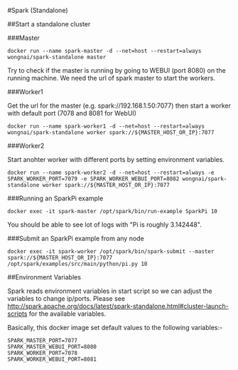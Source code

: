 #Spark (Standalone)

##Start a standalone cluster

###Master
	
	docker run --name spark-master -d --net=host --restart=always wongnai/spark-standalone master

Try to check if the master is running by going to WEBUI (port 8080) on the running machine. We need the url of spark master to start the workers.

###Worker1 
	
Get the url for the master (e.g. spark://192.168.1.50:7077) then start a worker with default port (7078 and 8081 for WebUI)  	

	docker run --name spark-worker1 -d --net=host --restart=always wongnai/spark-standalone worker spark://${MASTER_HOST_OR_IP}:7077

###Worker2

Start anohter worker with different ports by setting environment variables.

	docker run --name spark-worker2 -d --net=host --restart=always -e SPARK_WORKER_PORT=7079 -e SPARK_WORKER_WEBUI_PORT=8082 wongnai/spark-standalone worker spark://${MASTER_HOST_OR_IP}:7077

###Running an SparkPi example

	docker exec -it spark-master /opt/spark/bin/run-example SparkPi 10

You should be able to see lot of logs with "Pi is roughly 3.142448".

###Submit an SparkPi example from any node

	docker exec -it spark-worker /opt/spark/bin/spark-submit --master spark://${MASTER_HOST_OR_IP}:7077 /opt/spark/examples/src/main/python/pi.py 10

##Environment Variables

Spark reads environment variables in start script so we can adjust the variables to change ip/ports. Please see http://spark.apache.org/docs/latest/spark-standalone.html#cluster-launch-scripts for the available variables.

Basically, this docker image set default values to the following variables:-

	SPARK_MASTER_PORT=7077
	SPARK_MASTER_WEBUI_PORT=8080
	SPARK_WORKER_PORT=7078
	SPARK_WORKER_WEBUI_PORT=8081

